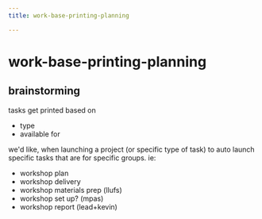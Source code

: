 ```yaml
---
title: work-base-printing-planning

---
```


# work-base-printing-planning

## brainstorming
tasks get printed based on
* type
* available for

we'd like, when launching a project (or specific type of task) to auto launch specific tasks that are for specific groups. ie:
* workshop plan 
* workshop delivery 
* workshop materials prep (llufs)
* workshop set up? (mpas)
* workshop report (lead+kevin)


